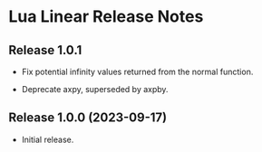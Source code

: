 # Lua Linear Release Notes


## Release 1.0.1

- Fix potential infinity values returned from the normal function.

- Deprecate axpy, superseded by axpby.


## Release 1.0.0 (2023-09-17)

- Initial release.
